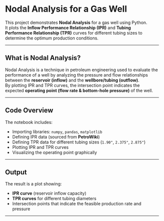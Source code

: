 # Nodal Analysis for a Gas Well

This project demonstrates **Nodal Analysis** for a gas well using Python.  
It plots the **Inflow Performance Relationship (IPR)** and **Tubing Performance Relationship (TPR)** curves for different tubing sizes to determine the optimum production conditions.

---

## What is Nodal Analysis?
Nodal Analysis is a technique in petroleum engineering used to evaluate the performance of a well by analyzing the pressure and flow relationships between the **reservoir (inflow)** and the **wellbore/tubing (outflow)**.  
By plotting IPR and TPR curves, the intersection point indicates the expected **operating point (flow rate & bottom-hole pressure)** of the well.

---

##  Code Overview
The notebook includes:
- Importing libraries: `numpy`, `pandas`, `matplotlib`
- Defining IPR data (sourced from **PetroWiki**)
- Defining TPR data for different tubing sizes (`1.90"`, `2.375"`, `2.875"`)
- Plotting IPR and TPR curves
- Visualizing the operating point graphically

---

##  Output
The result is a plot showing:
- **IPR curve** (reservoir inflow capacity)  
- **TPR curves** for different tubing diameters  
- Intersection points that indicate the feasible production rate and pressure  
---
